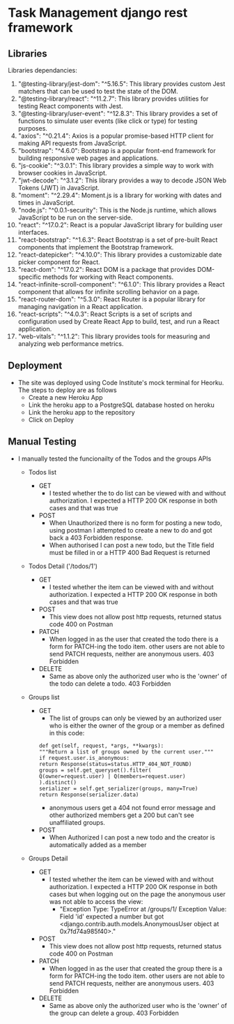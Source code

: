 # Task Management django rest framework

## Libraries
Libraries dependancies:

1. "@testing-library/jest-dom": "^5.16.5": This library provides custom Jest matchers that can be used to test the state of the DOM.
2. "@testing-library/react": "^11.2.7": This library provides utilities for testing React components with Jest.
3. "@testing-library/user-event": "^12.8.3": This library provides a set of functions to simulate user events (like click or type) for testing purposes.
4. "axios": "^0.21.4": Axios is a popular promise-based HTTP client for making API requests from JavaScript.
5. "bootstrap": "^4.6.0": Bootstrap is a popular front-end framework for building responsive web pages and applications.
6. "js-cookie": "^3.0.1": This library provides a simple way to work with browser cookies in JavaScript.
7. "jwt-decode": "^3.1.2": This library provides a way to decode JSON Web Tokens (JWT) in JavaScript.
8. "moment": "^2.29.4": Moment.js is a library for working with dates and times in JavaScript.
9. "node.js": "^0.0.1-security": This is the Node.js runtime, which allows JavaScript to be run on the server-side.
10. "react": "^17.0.2": React is a popular JavaScript library for building user interfaces.
11. "react-bootstrap": "^1.6.3": React Bootstrap is a set of pre-built React components that implement the Bootstrap framework.
12. "react-datepicker": "^4.10.0": This library provides a customizable date picker component for React.
13. "react-dom": "^17.0.2": React DOM is a package that provides DOM-specific methods for working with React components.
14. "react-infinite-scroll-component": "^6.1.0": This library provides a React component that allows for infinite scrolling behavior on a page.
15. "react-router-dom": "^5.3.0": React Router is a popular library for managing navigation in a React application.
16. "react-scripts": "^4.0.3": React Scripts is a set of scripts and configuration used by Create React App to build, test, and run a React application.
17. "web-vitals": "^1.1.2": This library provides tools for measuring and analyzing web performance metrics.

## Deployment

- The site was deployed using Code Institute's mock terminal for Heorku. The steps to deploy are as follows
    - Create a new Heroku App
    - Link the heroku app to a PostgreSQL database hosted on heroku
    - Link the heroku app to the repository
    - Click on Deploy

## Manual Testing

- I manually tested the funcionailty of the Todos and the groups APIs

    - Todos list
        - GET
            - I tested whether the to do list can be viewed with and without authorization. I expected a HTTP 200 OK response in both cases 
            and that was true
        - POST
            - When Unauthorized there is no form for posting a new todo, using postman I attempted to create a new to do and got back a 403 Forbidden response.
            - When authorised I can post a new todo, but the Title field must be filled in or a HTTP 400 Bad Request is returned
    - Todos Detail ('/todos/1')
        - GET
            - I tested whether the item can be viewed with and without authorization. I expected a HTTP 200 OK response in both cases 
            and that was true
        - POST
            - This view does not allow post http requests, returned status code 400 on Postman
        - PATCH
            - When logged in as the user that created the todo there is a form for PATCH-ing the todo item. other users are not able to send PATCH requests, neither are anonymous users. 403 Forbidden
        - DELETE
            - Same as above only the authorized user who is the 'owner' of the todo can delete a todo. 403 Forbidden

    - Groups list
        - GET
            - The list of groups can only be viewed by an authorized user who is either the owner of the group or a member as defined in this code:
            ```
            def get(self, request, *args, **kwargs):
            """Return a list of groups owned by the current user."""
            if request.user.is_anonymous:
            return Response(status=status.HTTP_404_NOT_FOUND)
            groups = self.get_queryset().filter(
            Q(owner=request.user) | Q(members=request.user)
            ).distinct()
            serializer = self.get_serializer(groups, many=True)
            return Response(serializer.data)
            ```
            - anonymous users get a 404 not found error message and other authorized members get a 200 but can't see unaffiliated groups.
        - POST
            - When Authorized I can post a new todo and the creator is automatically added as a member

    - Groups Detail
        - GET
            - I tested whether the item can be viewed with and without authorization. I expected a HTTP 200 OK response in both cases 
            but when logging out on the page the anonymous user was not able to access the view:
                - "Exception Type: TypeError at /groups/1/
                Exception Value: Field 'id' expected a number but got <django.contrib.auth.models.AnonymousUser object at 0x7fd74a985f40>."
        - POST
            - This view does not allow post http requests, returned status code 400 on Postman
        - PATCH
            - When logged in as the user that created the group there is a form for PATCH-ing the todo item. other users are not able to send PATCH requests, neither are anonymous users. 403 Forbidden
        - DELETE
            - Same as above only the authorized user who is the 'owner' of the group can delete a group. 403 Forbidden

